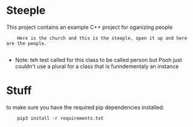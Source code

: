 # Steeple


This project contains an example C++ project for oganizing people

```
    Here is the church and this is the steeple, open it up and here are the people.
    
```

- Note: teh test called for this class to be called person but Pooh just couldn't use a plural for a class that is funndementaly an instance


# Stuff

to make sure you have the required pip dependencies installed:
```
    pip3 install -r requirements.txt
```
